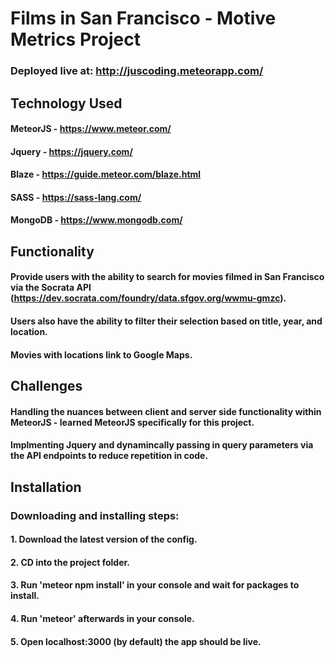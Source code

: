 # Films in San Francisco - Motive Metrics Project
### Deployed live at: http://juscoding.meteorapp.com/

## Technology Used

#### MeteorJS - https://www.meteor.com/
#### Jquery - https://jquery.com/
#### Blaze - https://guide.meteor.com/blaze.html
#### SASS - https://sass-lang.com/
#### MongoDB - https://www.mongodb.com/


## Functionality

#### Provide users with the ability to search for movies filmed in San Francisco via the Socrata API (https://dev.socrata.com/foundry/data.sfgov.org/wwmu-gmzc).
#### Users also have the ability to filter their selection based on title, year, and location.
#### Movies with locations link to Google Maps.


## Challenges

#### Handling the nuances between client and server side functionality within MeteorJS - learned MeteorJS specifically for this project.
#### Implmenting Jquery and dynamincally passing in query parameters via the API endpoints to reduce repetition in code.


## Installation

### Downloading and installing steps:
#### 1. Download the latest version of the config.
#### 2. CD into the project folder.
#### 3. Run 'meteor npm install' in your console and wait for packages to install.
#### 4. Run 'meteor' afterwards in your console.
#### 5. Open localhost:3000 (by default) the app should be live.
